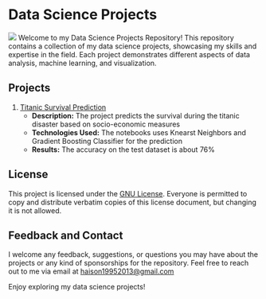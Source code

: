 # Data Science Projects
![](https://media.licdn.com/dms/image/D4D12AQFg8YTSPG1uUQ/article-cover_image-shrink_600_2000/0/1708323647086?e=2147483647&v=beta&t=crViFnuSiEoeJzcOJRwKnwUwDh-Ai8n7-aW-36Y1Pl8)
Welcome to my Data Science Projects Repository! This repository contains a collection of my data science projects, showcasing my skills and expertise in the field. Each project demonstrates different aspects of data analysis, machine learning, and visualization.
<!-- 
 ![GitHub Repo stars](https://img.shields.io/github/stars/SUKHMAN-SINGH-1612/Data-Science-Projects?style=social)  ![GitHub forks](https://img.shields.io/github/forks/SUKHMAN-SINGH-1612/Data-Science-Projects?style=social) -->


<!-- ### GitHub Page 
[![Data-Science-Projects](https://img.shields.io/badge/Data_Science_Projects-GitHub_Page-%2300BFFF.svg)](https://sukhman-singh-1612.github.io/data_science/) -->

## Projects
1. [Titanic Survival Prediction](https://github.com/haison19952013/Personal-Data-Science-Projects/tree/master/Titanic%20Survival%20Prediction)
    -  **Description:** The project predicts the survival during the titanic disaster based on socio-economic measures
    - **Technologies Used:** The notebooks uses Knearst Neighbors and Gradient Boosting Classifier for the prediction
    - **Results:** The accuracy on the test dataset is about 76%

## License
This project is licensed under the [GNU License](https://github.com/haison19952013/Personal-Data-Science-Projects/blob/master/LICENSE).  Everyone is permitted to copy and distribute verbatim copies of this license document, but changing it is not allowed.


## Feedback and Contact
I welcome any feedback, suggestions, or questions you may have about the projects or any kind of sponsorships for the repository. Feel free to reach out to me via email at haison19952013@gmail.com

Enjoy exploring my data science projects!
